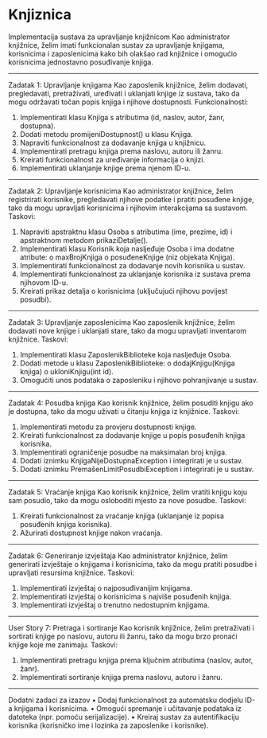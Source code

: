 # Knjiznica

Implementacija sustava za upravljanje knjižnicom
Kao administrator knjižnice, želim imati funkcionalan sustav za upravljanje knjigama, korisnicima i zaposlenicima kako bih olakšao rad knjižnice i omogućio korisnicima jednostavno posuđivanje knjiga.
________________________________________
Zadatak 1: Upravljanje knjigama
Kao zaposlenik knjižnice,
želim dodavati, pregledavati, pretraživati, uređivati i uklanjati knjige iz sustava,
tako da mogu održavati točan popis knjiga i njihove dostupnosti.
Funkcionalnosti:
1.	Implementirati klasu Knjiga s atributima (id, naslov, autor, žanr, dostupna).
2.	Dodati metodu promijeniDostupnost() u klasu Knjiga.
3.	Napraviti funkcionalnost za dodavanje knjiga u knjižnicu.
4.	Implementirati pretragu knjiga prema naslovu, autoru ili žanru.
5.	Kreirati funkcionalnost za uređivanje informacija o knjizi.
6.	Implementirati uklanjanje knjige prema njenom ID-u.
________________________________________
Zadatak 2: Upravljanje korisnicima
Kao administrator knjižnice,
želim registrirati korisnike, pregledavati njihove podatke i pratiti posuđene knjige,
tako da mogu upravljati korisnicima i njihovim interakcijama sa sustavom.
Taskovi:
1.	Napraviti apstraktnu klasu Osoba s atributima (ime, prezime, id) i apstraktnom metodom prikaziDetalje().
2.	Implementirati klasu Korisnik koja nasljeđuje Osoba i ima dodatne atribute:
o	maxBrojKnjiga
o	posuđeneKnjige (niz objekata Knjiga).
3.	Implementirati funkcionalnost za dodavanje novih korisnika u sustav.
4.	Implementirati funkcionalnost za uklanjanje korisnika iz sustava prema njihovom ID-u.
5.	Kreirati prikaz detalja o korisnicima (uključujući njihovu povijest posudbi).
________________________________________
Zadatak 3: Upravljanje zaposlenicima
Kao zaposlenik knjižnice,
želim dodavati nove knjige i uklanjati stare,
tako da mogu upravljati inventarom knjižnice.
Taskovi:
1.	Implementirati klasu ZaposlenikBiblioteke koja nasljeđuje Osoba.
2.	Dodati metode u klasu ZaposlenikBiblioteke:
o	dodajKnjigu(Knjiga knjiga)
o	ukloniKnjigu(int id).
3.	Omogućiti unos podataka o zaposleniku i njihovo pohranjivanje u sustav.
________________________________________
Zadatak 4: Posudba knjiga
Kao korisnik knjižnice,
želim posuditi knjigu ako je dostupna,
tako da mogu uživati u čitanju knjiga iz knjižnice.
Taskovi:
1.	Implementirati metodu za provjeru dostupnosti knjige.
2.	Kreirati funkcionalnost za dodavanje knjige u popis posuđenih knjiga korisnika.
3.	Implementirati ograničenje posudbe na maksimalan broj knjiga.
4.	Dodati iznimku KnjigaNijeDostupnaException i integrirati je u sustav.
5.	Dodati iznimku PremašenLimitPosudbiException i integrirati je u sustav.
________________________________________
Zadatak 5: Vraćanje knjiga
Kao korisnik knjižnice,
želim vratiti knjigu koju sam posudio,
tako da mogu osloboditi mjesto za nove posudbe.
Taskovi:
1.	Kreirati funkcionalnost za vraćanje knjiga (uklanjanje iz popisa posuđenih knjiga korisnika).
2.	Ažurirati dostupnost knjige nakon vraćanja.
________________________________________
Zadatak 6: Generiranje izvještaja
Kao administrator knjižnice,
želim generirati izvještaje o knjigama i korisnicima,
tako da mogu pratiti posudbe i upravljati resursima knjižnice.
Taskovi:
1.	Implementirati izvještaj o najposuđivanijim knjigama.
2.	Implementirati izvještaj o korisnicima s najviše posuđenih knjiga.
3.	Implementirati izvještaj o trenutno nedostupnim knjigama.
________________________________________
User Story 7: Pretraga i sortiranje
Kao korisnik knjižnice,
želim pretraživati i sortirati knjige po naslovu, autoru ili žanru,
tako da mogu brzo pronaći knjige koje me zanimaju.
Taskovi:
1.	Implementirati pretragu knjiga prema ključnim atributima (naslov, autor, žanr).
2.	Implementirati sortiranje knjiga prema naslovu, autoru i žanru.
________________________________________
Dodatni zadaci za izazov
•	Dodaj funkcionalnost za automatsku dodjelu ID-a knjigama i korisnicima.
•	Omogući spremanje i učitavanje podataka iz datoteka (npr. pomoću serijalizacije).
•	Kreiraj sustav za autentifikaciju korisnika (korisničko ime i lozinka za zaposlenike i korisnike).

